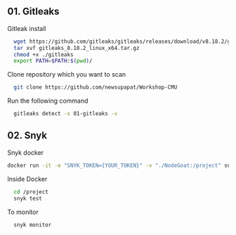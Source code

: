 ## 01. Gitleaks

Gitleak install

```bash {"id":"01HWSY7NTNEJZ4RYNRTSMM4WJ7"}
  wget https://github.com/gitleaks/gitleaks/releases/download/v8.18.2/gitleaks_8.18.2_linux_x64.tar.gz
  tar xvf gitleaks_8.18.2_linux_x64.tar.gz
  chmod +x ./gitleaks
  export PATH=$PATH:$(pwd)/
```

Clone repository which you want to scan

```bash {"id":"01HWSY7NTNEJZ4RYNRTXH3CEAY"}
  git clone https://github.com/newsupapat/Workshop-CMU
```

Run the following command

```bash {"id":"01HWSY7NTNEJZ4RYNRV0CXJA2G"}
  gitleaks detect -s 01-gitleaks -v
```

## 02. Snyk

Snyk docker

```bash {"id":"01HWSY7NTNEJZ4RYNRTSMM4WJ7"}
docker run -it -e "SNYK_TOKEN={YOUR_TOKEN}" -v "./NodeGoat:/project" snyk/snyk:node bash
```

Inside Docker

```bash {"id":"01HWSY7NTNEJZ4RYNRTXH3CEAY"}
  cd /project
  snyk test
```

To monitor

```bash {"id":"01HWSY7NTNEJZ4RYNRV0CXJA2G"}
  snyk monitor
```
